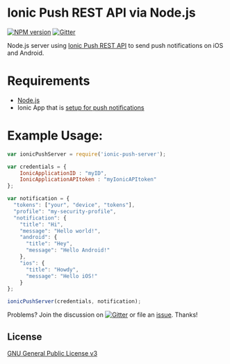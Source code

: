 # Ionic Push REST API via Node.js

[![NPM version](http://img.shields.io/npm/v/ionic-push-server.svg)](https://www.npmjs.com/package/ionic-push-server)
[![Gitter](https://badges.gitter.im/Join%20Chat.svg)](https://gitter.im/benrondeau/Ionic-Push-Notification-NodeJS-Server?utm_source=badge&utm_medium=badge&utm_campaign=pr-badge)

Node.js server using [Ionic Push REST API](https://ionicframework.com/docs/native/push/) to send push notifications on iOS and Android.

# Requirements
- [Node.js](https://nodejs.org/)
- Ionic App that is [setup for push notifications](http://docs.ionic.io/docs/push-quick-start)

# Example Usage:

```javascript
var ionicPushServer = require('ionic-push-server');

var credentials = {
    IonicApplicationID : "myID",
    IonicApplicationAPItoken : "myIonicAPItoken"
};

var notification = {
  "tokens": ["your", "device", "tokens"],
  "profile": "my-security-profile",
  "notification": {
    "title": "Hi",
    "message": "Hello world!",
    "android": {
      "title": "Hey",
      "message": "Hello Android!"
    },
    "ios": {
      "title": "Howdy",
      "message": "Hello iOS!"
    } 
};

ionicPushServer(credentials, notification);

```

Problems? Join the discussion on [![Gitter](https://badges.gitter.im/Join%20Chat.svg)](https://gitter.im/benrondeau/Ionic-Push-Notification-NodeJS-Server?utm_source=badge&utm_medium=badge&utm_campaign=pr-badge) or file an [issue](https://github.com/benrondeau/Ionic-Push-Notification-NodeJS-Server/issues). Thanks!

## License
[GNU General Public License v3](http://www.gnu.org/licenses/gpl-3.0.txt)
